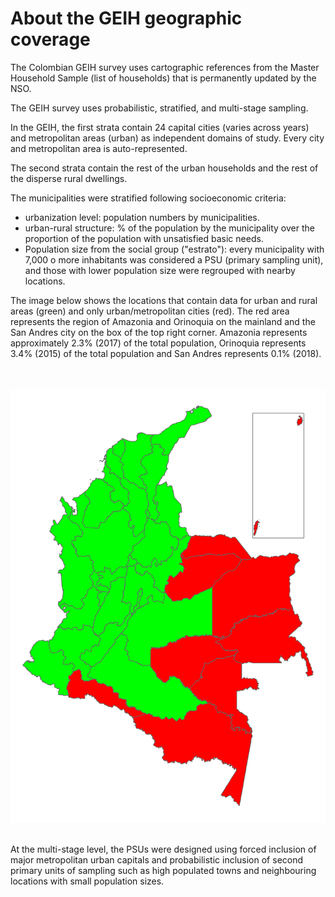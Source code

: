 
# About the GEIH geographic coverage

The Colombian GEIH survey uses cartographic references from the Master Household Sample (list of households) that is permanently updated by the NSO. 

The GEIH survey uses probabilistic, stratified, and multi-stage sampling. 

In the GEIH, the first strata contain 24 capital cities (varies across years) and metropolitan areas (urban) as independent domains of study. Every city and metropolitan area is auto-represented.  

The second strata contain the rest of the urban households and the rest of the disperse rural dwellings. 

The municipalities were stratified following socioeconomic criteria:

- urbanization level: population numbers by municipalities.
- urban-rural structure: % of the population by the municipality over the proportion of the population with unsatisfied basic needs. 
- Population size from the social group ("estrato"): every municipality with 7,000 o more inhabitants was considered a PSU (primary sampling unit), and those with lower population size were regrouped with nearby locations.

The image below shows the locations that contain data for urban and rural areas (green) and only urban/metropolitan cities (red). The red area represents the region of Amazonia and Orinoquia on the mainland and the San Andres city on the box of the top right corner. Amazonia represents approximately 2.3% (2017) of the total population, Orinoquia represents 3.4% (2015) of the total population and San Andres represents 0.1% (2018).

<br></br>
![COL_GEIH](utilities/Col_GEIH_coverage.png)
<br></br>

At the multi-stage level, the PSUs were designed using forced inclusion of major metropolitan urban capitals and probabilistic inclusion of second primary units of sampling such as high populated towns and neighbouring locations with small population sizes. 
